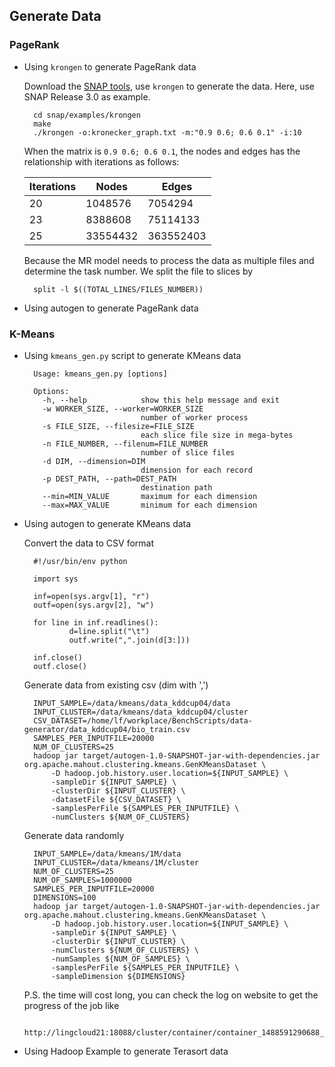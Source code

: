 ## Generate Data

### PageRank

* Using `krongen` to generate PageRank data

    Download the [SNAP tools][snap], use `krongen` to generate the data.
    Here, use SNAP Release 3.0 as example.

        cd snap/examples/krongen
        make
        ./krongen -o:kronecker_graph.txt -m:"0.9 0.6; 0.6 0.1" -i:10

    [snap]: https://snap.stanford.edu/snap/download.html

    When the matrix is `0.9 0.6; 0.6 0.1`, the nodes and edges has the relationship with iterations as follows:

    | Iterations | Nodes    | Edges     |
    |------------|----------|-----------|
    | 20         | 1048576  | 7054294   |
    | 23         | 8388608  | 75114133  |
    | 25         | 33554432 | 363552403 |

    Because the MR model needs to process the data as multiple files and determine the task number.
    We split the file to slices by

        split -l $((TOTAL_LINES/FILES_NUMBER))

* Using autogen to generate PageRank data

### K-Means

* Using `kmeans_gen.py` script to generate KMeans data

        Usage: kmeans_gen.py [options]

        Options:
          -h, --help            show this help message and exit
          -w WORKER_SIZE, --worker=WORKER_SIZE
                                number of worker process
          -s FILE_SIZE, --filesize=FILE_SIZE
                                each slice file size in mega-bytes
          -n FILE_NUMBER, --filenum=FILE_NUMBER
                                number of slice files
          -d DIM, --dimension=DIM
                                dimension for each record
          -p DEST_PATH, --path=DEST_PATH
                                destination path
          --min=MIN_VALUE       maximum for each dimension
          --max=MAX_VALUE       minimum for each dimension


* Using autogen to generate KMeans data

    Convert the data to CSV format

        #!/usr/bin/env python

        import sys

        inf=open(sys.argv[1], "r")
        outf=open(sys.argv[2], "w")

        for line in inf.readlines():
                d=line.split("\t")
                outf.write(",".join(d[3:]))

        inf.close()
        outf.close()

    Generate data from existing csv (dim with ',')

        INPUT_SAMPLE=/data/kmeans/data_kddcup04/data
        INPUT_CLUSTER=/data/kmeans/data_kddcup04/cluster
        CSV_DATASET=/home/lf/workplace/BenchScripts/data-generator/data_kddcup04/bio_train.csv
        SAMPLES_PER_INPUTFILE=20000
        NUM_OF_CLUSTERS=25
        hadoop jar target/autogen-1.0-SNAPSHOT-jar-with-dependencies.jar org.apache.mahout.clustering.kmeans.GenKMeansDataset \
            -D hadoop.job.history.user.location=${INPUT_SAMPLE} \
            -sampleDir ${INPUT_SAMPLE} \
            -clusterDir ${INPUT_CLUSTER} \
            -datasetFile ${CSV_DATASET} \
            -samplesPerFile ${SAMPLES_PER_INPUTFILE} \
            -numClusters ${NUM_OF_CLUSTERS}

    Generate data randomly

        INPUT_SAMPLE=/data/kmeans/1M/data
        INPUT_CLUSTER=/data/kmeans/1M/cluster
        NUM_OF_CLUSTERS=25
        NUM_OF_SAMPLES=1000000
        SAMPLES_PER_INPUTFILE=20000
        DIMENSIONS=100
        hadoop jar target/autogen-1.0-SNAPSHOT-jar-with-dependencies.jar org.apache.mahout.clustering.kmeans.GenKMeansDataset \
            -D hadoop.job.history.user.location=${INPUT_SAMPLE} \
            -sampleDir ${INPUT_SAMPLE} \
            -clusterDir ${INPUT_CLUSTER} \
            -numClusters ${NUM_OF_CLUSTERS} \
            -numSamples ${NUM_OF_SAMPLES} \
            -samplesPerFile ${SAMPLES_PER_INPUTFILE} \
            -sampleDimension ${DIMENSIONS}

    P.S. the time will cost long, you can check the log on website to get the progress of the job like

        http://lingcloud21:18088/cluster/container/container_1488591290688_0007_01_000001

* Using Hadoop Example to generate Terasort data

